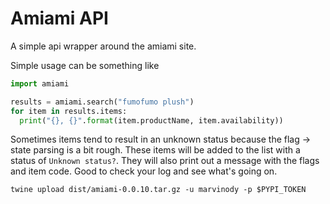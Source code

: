 # Amiami API

A simple api wrapper around the amiami site.

Simple usage can be something like

```python
import amiami

results = amiami.search("fumofumo plush")
for item in results.items:
  print("{}, {}".format(item.productName, item.availability))
```


Sometimes items tend to result in an unknown status because the flag -> state parsing is a bit rough. These items will be added to the list with a status of `Unknown status?`. They will also print out a message with the flags and item code. Good to check your log and see what's going on.



`twine upload dist/amiami-0.0.10.tar.gz -u marvinody -p $PYPI_TOKEN`